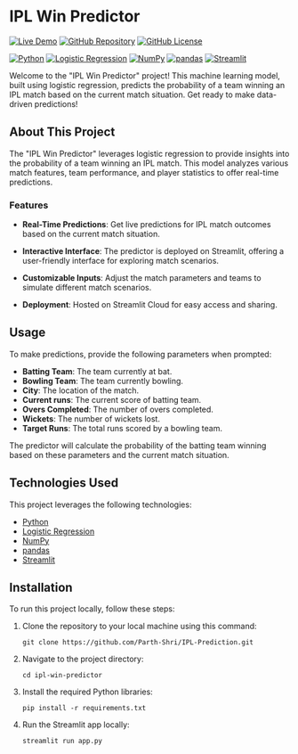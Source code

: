 # IPL Win Predictor

[![Live Demo](https://img.shields.io/badge/Live%20Demo-View%20Predictor-brightgreen)](https://ipl-match-predictor.streamlit.app/)
[![GitHub Repository](https://img.shields.io/badge/GitHub%20Repo-IPL%20Win%20Predictor-green)](https://github.com/rajatrawal/ipl-win-predictor)
[![GitHub License](https://img.shields.io/badge/license-MIT-blue.svg)](LICENSE)

[![Python](https://img.shields.io/badge/Python-3.9-blue)](https://www.python.org/)
[![Logistic Regression](https://img.shields.io/badge/Logistic%20Regression-Model-blue)](https://scikit-learn.org/stable/modules/generated/sklearn.linear_model.LogisticRegression.html)
[![NumPy](https://img.shields.io/badge/NumPy-1.19-blue)](https://numpy.org/)
[![pandas](https://img.shields.io/badge/pandas-1.2-blue)](https://pandas.pydata.org/)
[![Streamlit](https://img.shields.io/badge/Streamlit-0.80-blue)](https://www.streamlit.io/)

Welcome to the "IPL Win Predictor" project! This machine learning model, built using logistic regression, predicts the probability of a team winning an IPL match based on the current match situation. Get ready to make data-driven predictions!

## About This Project

The "IPL Win Predictor" leverages logistic regression to provide insights into the probability of a team winning an IPL match. This model analyzes various match features, team performance, and player statistics to offer real-time predictions.


### Features

- **Real-Time Predictions**: Get live predictions for IPL match outcomes based on the current match situation.

- **Interactive Interface**: The predictor is deployed on Streamlit, offering a user-friendly interface for exploring match scenarios.

- **Customizable Inputs**: Adjust the match parameters and teams to simulate different match scenarios.

- **Deployment**: Hosted on Streamlit Cloud for easy access and sharing.

## Usage

To make predictions, provide the following parameters when prompted:

- **Batting Team**: The team currently at bat.
- **Bowling Team**: The team currently bowling.
- **City**: The location of the match.
- **Current runs**: The current score of batting team.
- **Overs Completed**: The number of overs completed.
- **Wickets**: The number of wickets lost.
- **Target Runs**: The total runs scored by a bowling team.

The predictor will calculate the probability of the batting team winning based on these parameters and the current match situation.


## Technologies Used

This project leverages the following technologies:

- [Python](https://www.python.org/)
- [Logistic Regression](https://scikit-learn.org/stable/modules/generated/sklearn.linear_model.LogisticRegression.html)
- [NumPy](https://numpy.org/)
- [pandas](https://pandas.pydata.org/)
- [Streamlit](https://www.streamlit.io/)

## Installation

To run this project locally, follow these steps:

1. Clone the repository to your local machine using this command:

   ```shell
   git clone https://github.com/Parth-Shri/IPL-Prediction.git
   ```

2. Navigate to the project directory:

   ```shell
   cd ipl-win-predictor
   ```

3. Install the required Python libraries:

   ```shell
   pip install -r requirements.txt
   ```

4. Run the Streamlit app locally:

   ```shell
   streamlit run app.py
   ```


